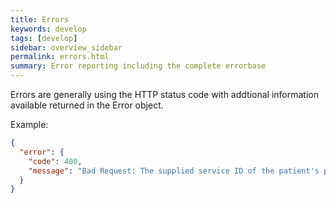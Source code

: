```yaml
---
title: Errors
keywords: develop
tags: [develop]
sidebar: overview_sidebar
permalink: errors.html
summary: Error reporting including the complete errorbase
---
```


Errors are generally using the HTTP status code with addtional information available returned in the Error object.

Example:
```json
{
  "error": {
    "code": 400,
    "message": "Bad Request: The supplied service ID of the patient's practice does not exist in the system"
  }
}
```
